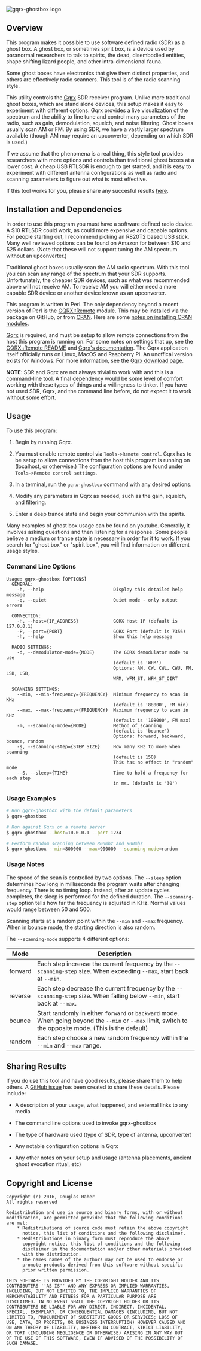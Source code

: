 ![gqrx-ghostbox logo](ghostbox.png)

## Overview

This program makes it possible to use software defined radio (SDR) as a ghost box.  A ghost box, or sometimes spirit box, is a device used by paranormal researchers to talk to spirits, the dead, disembodied entities, shape shifting lizard people, and other intra-dimensional fauna.

Some ghost boxes have electronics that give them distinct properties, and others are effectively radio scanners.  This tool is of the radio scanning style.

This utility controls the [Gqrx](http://gqrx.dk/) SDR receiver program.  Unlike more traditional ghost boxes, which are stand alone devices, this setup makes it easy to experiment with different options.  Gqrx provides a live visualization of the spectrum and the ability to fine tune and control many parameters of the radio, such as gain, demodulation, squelch, and noise filtering.  Ghost boxes usually scan AM or FM.  By using SDR, we have a vastly larger spectrum available (though AM may require an upconverter, depending on which SDR is used.)

If we assume that the phenomena is a real thing, this style tool provides researchers with more options and controls than traditional ghost boxes at a lower cost.  A cheap USB RTLSDR is enough to get started, and it is easy to experiment with different antenna configurations as well as radio and scanning parameters to figure out what is most effective.

If this tool works for you, please share any succesful results [here](https://github.com/DougHaber/gqrx-ghostbox/issues/1).


## Installation and Dependencies

In order to use this program you must have a software defined radio device. A $10 RTLSDR could work, as could more expensive and capable options.  For people starting out, I recommend picking an R820T2 based USB stick.  Many well reviewed options can be found on Amazon for between $10 and $25 dollars. (Note that these will not support tuning the AM spectrum without an upconverter.)

Traditional ghost boxes usually scan the AM radio spectrum.  With this tool you can scan any range of the spectrum that your SDR supports.  Unfortunately, the cheaper SDR devices, such as what was recommended above will not receive AM.  To receive AM you will either need a more capable SDR device or another device known as an upconverter.

This program is written in Perl.  The only dependency beyond a recent version of Perl is the [GQRX::Remote](https://github.com/DougHaber/gqrx-remote) module.  This may be installed via the package on GitHub, or from [CPAN](https://metacpan.org/pod/GQRX::Remote).  Here are some [notes on installing CPAN modules](http://www.cpan.org/modules/INSTALL.html).

[Gqrx](http://gqrx.dk/) is required, and must be setup to allow remote connections from the host this program is running on.  For some notes on settings that up, see the [GQRX::Remote README](https://github.com/DougHaber/gqrx-remote#setting-up-gqrx) and [Gqrx's documentation](http://gqrx.dk/doc/remote-control).  The Gqrx application itself officially runs on Linux, MacOS and Raspberry Pi. An unoffical version exists for Windows. For more information, see the [Gqrx download page](http://gqrx.dk/download).

**NOTE**: SDR and Gqrx are not always trivial to work with and this is a command-line tool.  A final dependency would be some level of comfort working with these types of things and a willingness to tinker.  If you have not used SDR, Gqrx, and the command line before, do not expect it to work without some effort.


## Usage

To use this program:

1. Begin by running Gqrx.

2. You must enable remote control via `Tools->Remote control`.  Gqrx has to be setup to allow connections from the host this program is running on (localhost, or otherwise.)  The configuration options are found under `Tools->Remote control settings`.

3. In a terminal, run the `gqrx-ghostbox` command with any desired options.

4. Modify any parameters in Gqrx as needed, such as the gain, squelch, and filtering.

5. Enter a deep trance state and begin your communion with the spirits.


Many examples of ghost box usage can be found on youtube. Generally, it involves asking questions and then listening for a response.  Some people believe a medium or trance state is necessary in order for it to work.  If you search for "ghost box" or "spirit box", you will find information on different usage styles.


### Command Line Options

```
Usage: gqrx-ghostbox [OPTIONS]
  GENERAL:
    -h, --help                          Display this detailed help message
    -q, --quiet                         Quiet mode - only output errors

  CONNECTION:
    -H, --host={IP_ADDRESS}             GQRX Host IP (default is 127.0.0.1)
    -P, --port={PORT}                   GQRX Port (default is 7356)
    -h, --help                          Show this help message

  RADIO SETTINGS:
    -d, --demodulator-mode={MODE}       The GQRX demodulator mode to use
                                        (default is 'WFM')
                                        Options: AM, CW, CWL, CWU, FM, LSB, USB,
                                	    WFM, WFM_ST, WFM_ST_OIRT

  SCANNING SETTINGS:
    --min, --min-frequency={FREQUENCY}  Minimum frequency to scan in KHz
                                        (default is '88000', FM min)
    --max, --max-frequency={FREQUENCY}  Maximum frequency to scan in KHz
                                        (default is '108000', FM max)
    -m, --scanning-mode={MODE}          Method of scanning
                                        (default is 'bounce')
                                        Options: forward, backward, bounce, random
    -s, --scanning-step={STEP_SIZE}     How many KHz to move when scanning
                                        (default is 150)
                                        This has no effect in "random" mode
    --S, --sleep={TIME}			        Time to hold a frequency for each step
	                                    in ms. (default is '30')
```


### Usage Examples

```bash
# Run gqrx-ghostbox with the default parameters
$ gqrx-ghostbox

# Run against Gqrx on a remote server
$ gqrx-ghostbox --host=10.0.0.1 --port 1234

# Perform random scanning between 800mhz and 900mhz
$ gqrx-ghostbox --min=800000 --max=900000 --scanning-mode=random
```


### Usage Notes

The speed of the scan is controlled by two options.  The `--sleep` option determines how long in milliseconds the program waits after changing frequency.  There is no timing loop.  Instead, after an update cycles completes, the sleep is performed for the defined duration.  The `--scanning-step` option tells how far the frequency is adjusted in KHz.   Normal values would range between 50 and 500.

Scanning starts at a random point within the `--min` and `--max` frequency.  When in bounce mode, the starting direction is also random.

The `--scanning-mode` supports 4 different options:

| Mode    | Description |
|---------|-------------|
| forward | Each step increase the current frequency by the `--scanning-step` size.  When exceeding `--max`, start back at `--min`. |
| reverse | Each step decrease the current frequency by the `--scanning-step` size.  When falling below `--min`, start back at `--max`. |
| bounce  | Start randomly in either `forward` or `backward` mode. When going beyond the `--min` or `--max` limit, switch to the opposite mode. (This is the default) |
| random  | Each step choose a new random frequency within the `--min` and `--max` range. |


## Sharing Results

If you do use this tool and have good results, please share them to help others.  A [GitHub issue](https://github.com/DougHaber/gqrx-ghostbox/issues/1) has been created to share these details.   Please include:

* A description of your usage, what happened, and external links to any media

* The command line options used to invoke gqrx-ghostbox

* The type of hardware used (type of SDR, type of antenna, upconverter)

* Any notable configuration options in Gqrx

* Any other notes on your setup and usage (antenna placements, ancient
  ghost evocation ritual, etc)


## Copyright and License

```
Copyright (c) 2016, Douglas Haber
All rights reserved

Redistribution and use in source and binary forms, with or without
modification, are permitted provided that the following conditions
are met:
    * Redistributions of source code must retain the above copyright
      notice, this list of conditions and the following disclaimer.
    * Redistributions in binary form must reproduce the above
      copyright notice, this list of conditions and the following
      disclaimer in the documentation and/or other materials provided
      with the distribution.
    * The names names of the authors may not be used to endorse or
      promote products derived from this software without specific
      prior written permission.

THIS SOFTWARE IS PROVIDED BY THE COPYRIGHT HOLDER AND ITS
CONTRIBUTERS ''AS IS'' AND ANY EXPRESS OR IMPLIED WARRANTIES,
INCLUDING, BUT NOT LIMITED TO, THE IMPLIED WARRANTIES OF
MERCHANTABILITY AND FITNESS FOR A PARTICULAR PURPOSE ARE
DISCLAIMED. IN NO EVENT SHALL THE COPYRIGHT HOLDER OR ITS
CONTRIBUTERS BE LIABLE FOR ANY DIRECT, INDIRECT, INCIDENTAL,
SPECIAL, EXEMPLARY, OR CONSEQUENTIAL DAMAGES (INCLUDING, BUT NOT
LIMITED TO, PROCUREMENT OF SUBSTITUTE GOODS OR SERVICES; LOSS OF
USE, DATA, OR PROFITS; OR BUSINESS INTERRUPTION) HOWEVER CAUSED AND
ON ANY THEORY OF LIABILITY, WHETHER IN CONTRACT, STRICT LIABILITY,
OR TORT (INCLUDING NEGLIGENCE OR OTHERWISE) ARISING IN ANY WAY OUT
OF THE USE OF THIS SOFTWARE, EVEN IF ADVISED OF THE POSSIBILITY OF
SUCH DAMAGE.
```


